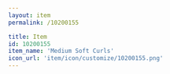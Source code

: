 ```yaml
---
layout: item
permalink: /10200155

title: Item
id: 10200155
item_name: 'Medium Soft Curls'
icon_url: 'item/icon/customize/10200155.png'
---
```

